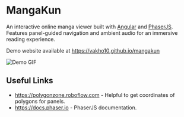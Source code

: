 # MangaKun

An interactive online manga viewer built with [Angular](https://angular.dev/) and [PhaserJS](https://phaser.io/). Features panel-guided navigation and ambient audio for an immersive reading experience.

Demo website available at https://vakho10.github.io/mangakun

![Demo GIF](demo.gif)

## Useful Links

* https://polygonzone.roboflow.com - Helpful to get coordinates of polygons for panels.
* https://docs.phaser.io - PhaserJS documentation.
